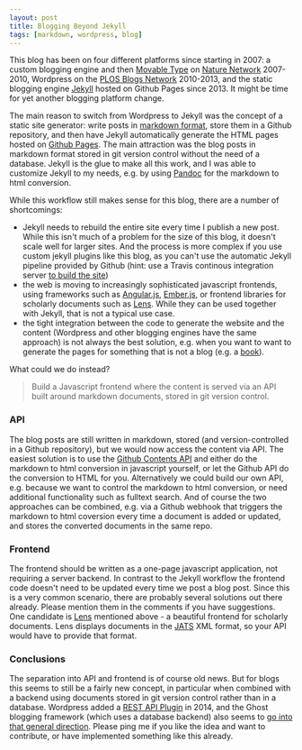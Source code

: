 ```yaml
---
layout: post
title: Blogging Beyond Jekyll
tags: [markdown, wordpress, blog]
---
```


This blog has been on four different platforms since starting in 2007: a custom blogging engine and then [Movable Type](https://movabletype.org/) on [Nature Network](http://network.nature.com/) 2007-2010, Wordpress on the [PLOS Blogs Network](http://blogs.plos.org/mfenner/) 2010-2013, and the static blogging engine [Jekyll](http://jekyllrb.com/) hosted on Github Pages since 2013. It might be time for yet another blogging platform change.<!--more-->

The main reason to switch from Wordpress to Jekyll was the concept of a static site generator: write posts in [markdown format](http://commonmark.org/), store them in a Github repository, and then have Jekyll automatically generate the HTML pages hosted on [Github Pages](https://pages.github.com/). The main attraction was the blog posts in markdown format stored in git version control without the need of a database. Jekyll is the glue to make all this work, and I was able to customize Jekyll to my needs, e.g. by using [Pandoc](http://johnmacfarlane.net/pandoc/) for the markdown to html conversion.

While this workflow still makes sense for this blog, there are a number of shortcomings:

* Jekyll needs to rebuild the entire site every time I publish a new post. While this isn't much of a problem for the size of this blog, it doesn't scale well for larger sites. And the process is more complex if you use custom jekyll plugins like this blog, as you can't use the automatic Jekyll pipeline provided by Github (hint: use a Travis continous integration server [to build the site](/2014/03/10/continuous-publishing/))
* the web is moving to increasingly sophisticated javascript frontends, using frameworks such as [Angular.js](https://angularjs.org/), [Ember.js](http://emberjs.com/), or frontend libraries for scholarly documents such as [Lens](http://elifesciences.org/elife-news/lens). While they can be used together with Jekyll, that is not a typical use case.
* the tight integration between the code to generate the website and the content (Wordpress and other blogging engines have the same approach) is not always the best solution, e.g. when you want to want to generate the pages for something that is not a blog (e.g. a [book](http://book.openingscience.org/)).

What could we do instead?

> Build a Javascript frontend where the content is served via an API built around markdown documents, stored in git version control.

### API

The blog posts are still written in markdown, stored (and version-controlled in a Github repository), but we would now access the content via API. The easiest solution is to use the [Github Contents API](https://developer.github.com/v3/repos/contents/) and either do the markdown to html conversion in javascript yourself, or let the Github API do the conversion to HTML for you. Alternatively we could build our own API, e.g. because we want to control the markdown to html conversion, or need additional functionality such as fulltext search. And of course the two approaches can be combined, e.g. via a Github webhook that triggers the markdown to html coversion every time a document is added or updated, and stores the converted documents in the same repo.

### Frontend

The frontend should be written as a one-page javascript application, not requiring a server backend. In contrast to the Jekyll workflow the frontend code doesn't need to be updated every time we post a blog post. Since this is a very common scenario, there are probably several solutions out there already. Please mention them in the comments if you have suggestions. One candidate is [Lens](https://github.com/elifesciences/lens/) mentioned above - a beautiful frontend for scholarly documents. Lens displays documents in the [JATS](http://jats.nlm.nih.gov/publishing/tag-library/1.0/index.html) XML format, so your API would have to provide that format.

### Conclusions

The separation into API and frontend is of course old news. But for blogs this seems to still be a fairly new concept, in particular when combined with a backend using documents stored in git version control rather than in a database. Wordpress added a [REST API Plugin](https://wordpress.org/plugins/json-rest-api/) in 2014, and the Ghost blogging framework (which uses a database backend) also seems to [go into that general direction](https://trello.com/b/EceUgtCL/ghost-roadmap). Please ping me if you like the idea and want to contribute, or have implemented something like this already.

